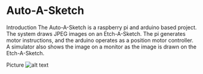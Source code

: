 # Auto-A-Sketch

Introduction
The Auto-A-Sketch is a raspberry pi and arduino based project. The system draws JPEG images on an Etch-A-Sketch. The pi generates motor instructions, and the arduino operates as a position motor controller. A simulator also shows the image on a monitor as the image is drawn on the Etch-A-Sketch.

Picture
![alt text](https://raw.github.com/jondolan/auto-a-sketch/blob/master/images/nasaworm.jpg)
